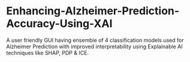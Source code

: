 # Enhancing-Alzheimer-Prediction-Accuracy-Using-XAI
A user friendly GUI having ensemble of 4 classification models used for Alzheimer Prediction with improved interpretability using Explainable AI techniques like SHAP, PDP &amp; ICE.
